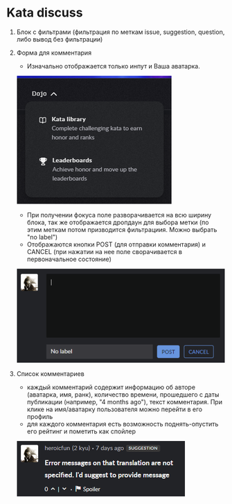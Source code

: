 # Kata discuss

1. Блок с фильтрами (фильтрация по меткам issue, suggestion, question, либо вывод без фильтрации)
2. Форма для комментария  
    - Изначально отображается только инпут и Ваша аватарка.  

    ![Alt text](../images/home-1.png)  

    - При получении фокуса поле разворачивается на всю ширину блока, так же отображается дропдаун для выбора метки (по этим меткам потом призводится фильтрациия. Можно выбрать "no label")  
    - Отображаются кнопки POST (для отправки комментария) и CANCEL (при нажатии на нее поле сворачивается в первоначальное состояние)  

    ![Alt text](../images/discuss-2.png)  

3. Список комментариев
    - каждый комментарий содержит информацию об авторе (аватарка, имя, ранк), количество времени, прошедшего с даты публикации (например, "4 months ago"), текст комментария. При клике на имя/аватарку пользователя можно перейти в его профиль
    - для каждого комментария есть возможность поднять-опустить его рейтинг и пометить как спойлер  
    
    ![Alt text](../images/discuss-3.png)

